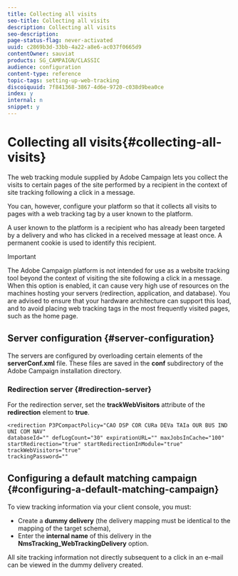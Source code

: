 ```yaml
---
title: Collecting all visits
seo-title: Collecting all visits
description: Collecting all visits
seo-description: 
page-status-flag: never-activated
uuid: c2869b3d-33bb-4a22-a8e6-ac037f0665d9
contentOwner: sauviat
products: SG_CAMPAIGN/CLASSIC
audience: configuration
content-type: reference
topic-tags: setting-up-web-tracking
discoiquuid: 7f841368-3867-4d6e-9720-c038d9bea0ce
index: y
internal: n
snippet: y
---
```


# Collecting all visits{#collecting-all-visits}

The web tracking module supplied by Adobe Campaign lets you collect the visits to certain pages of the site performed by a recipient in the context of site tracking following a click in a message.

You can, however, configure your platform so that it collects all visits to pages with a web tracking tag by a user known to the platform.

A user known to the platform is a recipient who has already been targeted by a delivery and who has clicked in a received message at least once. A permanent cookie is used to identify this recipient.

>[!IMPORTANT]
>
>The Adobe Campaign platform is not intended for use as a website tracking tool beyond the context of visiting the site following a click in a message. When this option is enabled, it can cause very high use of resources on the machines hosting your servers (redirection, application, and database). You are advised to ensure that your hardware architecture can support this load, and to avoid placing web tracking tags in the most frequently visited pages, such as the home page.

## Server configuration {#server-configuration}

The servers are configured by overloading certain elements of the **serverConf.xml** file. These files are saved in the **conf** subdirectory of the Adobe Campaign installation directory.

### Redirection server {#redirection-server}

For the redirection server, set the **trackWebVisitors** attribute of the **redirection** element to **true**.

```
<redirection P3PCompactPolicy="CAO DSP COR CURa DEVa TAIa OUR BUS IND UNI COM NAV"
databaseId="" defLogCount="30" expirationURL="" maxJobsInCache="100"
startRedirection="true" startRedirectionInModule="true" trackWebVisitors="true"
trackingPassword=""
```

## Configuring a default matching campaign {#configuring-a-default-matching-campaign}

To view tracking information via your client console, you must:

* Create a **dummy delivery** (the delivery mapping must be identical to the mapping of the target schema),
* Enter the **internal name** of this delivery in the **NmsTracking_WebTrackingDelivery** option.

All site tracking information not directly subsequent to a click in an e-mail can be viewed in the dummy delivery created. 
